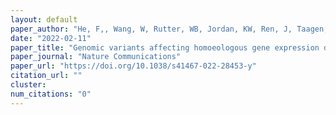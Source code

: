 ```yaml
---
layout: default
paper_author: "He, F,, Wang, W, Rutter, WB, Jordan, KW, Ren, J, Taagen, E, DeWitt, N, Sehgal, D, Sukumaran, S, Dreisigacker, S, Reynolds, M, Halder, J, Sehgal, SK, Liu, S, Chen, J, Fritz, A, Cook, J, Brown-Guedira, G, Pumphrey, M, Carter, A, Sorrells, M, Dubcovsky, J, Hayden, M, Akhunova, A, Morrell, PL, Szabo, L, Rouse, M, Akhunov, E"
date: "2022-02-11"
paper_title: "Genomic variants affecting homoeologous gene expression dosage contribute to agronomic trait variation in allopolyploid wheat"
paper_journal: "Nature Communications"
paper_url: "https://doi.org/10.1038/s41467-022-28453-y"
citation_url: ""
cluster:
num_citations: "0"
---
```

